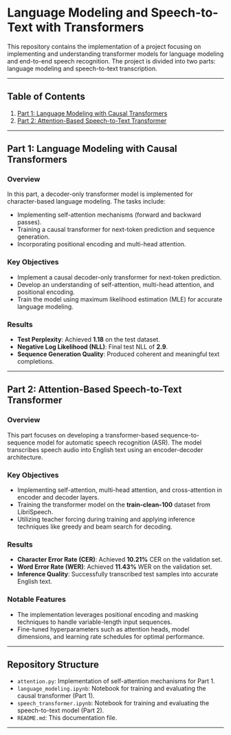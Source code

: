 # Language Modeling and Speech-to-Text with Transformers

This repository contains the implementation of a project focusing on implementing and understanding transformer models for language modeling and end-to-end speech recognition. The project is divided into two parts: language modeling and speech-to-text transcription.

---

## Table of Contents
1. [Part 1: Language Modeling with Causal Transformers](#part-1-language-modeling-with-causal-transformers)
2. [Part 2: Attention-Based Speech-to-Text Transformer](#part-2-attention-based-speech-to-text-transformer)

---

## Part 1: Language Modeling with Causal Transformers

### Overview
In this part, a decoder-only transformer model is implemented for character-based language modeling. The tasks include:
- Implementing self-attention mechanisms (forward and backward passes).
- Training a causal transformer for next-token prediction and sequence generation.
- Incorporating positional encoding and multi-head attention.

### Key Objectives
- Implement a causal decoder-only transformer for next-token prediction.
- Develop an understanding of self-attention, multi-head attention, and positional encoding.
- Train the model using maximum likelihood estimation (MLE) for accurate language modeling.

### Results
- **Test Perplexity**: Achieved **1.18** on the test dataset.
- **Negative Log Likelihood (NLL)**: Final test NLL of **2.9**.
- **Sequence Generation Quality**: Produced coherent and meaningful text completions.

---

## Part 2: Attention-Based Speech-to-Text Transformer

### Overview
This part focuses on developing a transformer-based sequence-to-sequence model for automatic speech recognition (ASR). The model transcribes speech audio into English text using an encoder-decoder architecture.

### Key Objectives
- Implementing self-attention, multi-head attention, and cross-attention in encoder and decoder layers.
- Training the transformer model on the **train-clean-100** dataset from LibriSpeech.
- Utilizing teacher forcing during training and applying inference techniques like greedy and beam search for decoding.

### Results
- **Character Error Rate (CER)**: Achieved **10.21%** CER on the validation set.
- **Word Error Rate (WER)**: Achieved **11.43%** WER on the validation set.
- **Inference Quality**: Successfully transcribed test samples into accurate English text.

### Notable Features
- The implementation leverages positional encoding and masking techniques to handle variable-length input sequences.
- Fine-tuned hyperparameters such as attention heads, model dimensions, and learning rate schedules for optimal performance.

---

## Repository Structure
- `attention.py`: Implementation of self-attention mechanisms for Part 1.
- `language_modeling.ipynb`: Notebook for training and evaluating the causal transformer (Part 1).
- `speech_transformer.ipynb`: Notebook for training and evaluating the speech-to-text model (Part 2).
- `README.md`: This documentation file.

---
